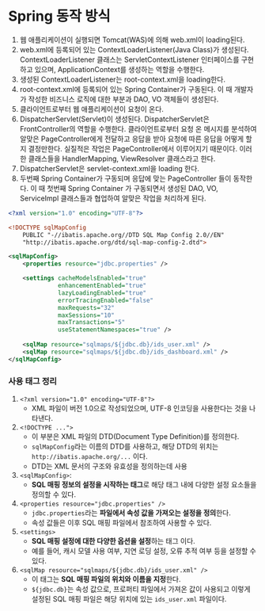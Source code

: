# Spring 동작 방식 

1. 웹 애플리케이션이 실행되면 Tomcat(WAS)에 의해 web.xml이 loading된다.
2. web.xml에 등록되어 있는 ContextLoaderListener(Java Class)가 생성된다. ContextLoaderListener 클래스는 ServletContextListener 인터페이스를 구현하고 있으며, ApplicationContext를 생성하는 역할을 수행한다.
3. 생성된 ContextLoaderListener는 root-context.xml을 loading한다.
4. root-context.xml에 등록되어 있는 Spring Container가 구동된다. 이 때 개발자가 작성한 비즈니스 로직에 대한 부분과 DAO, VO 객체들이 생성된다. 
5. 클라이언트로부터 웹 애플리케이션이 요청이 온다.
6. DispatcherServlet(Servlet)이 생성된다. DispatcherServlet은 FrontController의 역할을 수행한다. 클라이언트로부터 요청 온 메시지를 분석하여 알맞은 PageController에게 전달하고 응답을 받아 요청에 따른 응답을 어떻게 할 지 결정만한다. 실질적은 작업은 PageController에서 이루어지기 때문이다. 이러한 클래스들을 HandlerMapping, ViewResolver 클래스라고 한다.
7. DispatcherServlet은 servlet-context.xml을 loading 한다.
8. 두번째 Spring Container가 구동되며 응답에 맞는 PageController 들이 동작한다. 이 때 첫번째 Spring Container 가 구동되면서 생성된 DAO, VO, ServiceImpl 클래스들과 협업하여 알맞은 작업을 처리하게 된다.

```xml
<?xml version="1.0" encoding="UTF-8"?>

<!DOCTYPE sqlMapConfig
    PUBLIC "-//ibatis.apache.org//DTD SQL Map Config 2.0//EN"
    "http://ibatis.apache.org/dtd/sql-map-config-2.dtd">

<sqlMapConfig>
	<properties resource="jdbc.properties" />

	<settings cacheModelsEnabled="true"
	          enhancementEnabled="true"
		      lazyLoadingEnabled="true"
		      errorTracingEnabled="false"
		      maxRequests="32"
		      maxSessions="10"
		      maxTransactions="5"
		      useStatementNamespaces="true" />
	
	<sqlMap resource="sqlmaps/${jdbc.db}/ids_user.xml" />
	<sqlMap resource="sqlmaps/${jdbc.db}/ids_dashboard.xml" />
</sqlMapConfig>
```

### 사용 태그 정리 

1. `<?xml version="1.0" encoding="UTF-8"?>`
   - XML 파일이 버전 1.0으로 작성되었으며, UTF-8 인코딩을 사용한다는 것을 나타낸다. 
2. `<!DOCTYPE ...">`
   - 이 부분은 XML 파일의 DTD(Document Type Definition)를 정의한다. 
   - `sqlMapConfig`라는 이름의 DTD를 사용하고, 해당 DTD의 위치는 `http://ibatis.apache.org/...` 이다. 
   - DTD는 XML 문서의 구조와 유효성을 정의하는데 사용
3. `<sqlMapConfig>`:
   -  **SQL 매핑 정보의 설정을 시작하는 태그**로 해당 태그 내에 다양한 설정 요소들을 정의할 수 있다. 
4. `<properties resource="jdbc.properties" />`
   - `jdbc.properties`라는 **파일에서 속성 값을 가져오는 설정을 정의**한다. 
   - 속성 값들은 이후 SQL 매핑 파일에서 참조하여 사용할 수 있다. 
5. `<settings>`
   - **SQL 매핑 설정에 대한 다양한 옵션을 설정**하는 태그 이다. 
   - 예를 들어, 캐시 모델 사용 여부, 지연 로딩 설정, 오류 추적 여부 등을 설정할 수 있다.
6. `<sqlMap resource="sqlmaps/${jdbc.db}/ids_user.xml" />`
   - 이 태그는 **SQL 매핑 파일의 위치와 이름을 지정**한다. 
   - `${jdbc.db}`는 속성 값으로, 프로퍼티 파일에서 가져온 값이 사용되고 이렇게 설정된 SQL 매핑 파일은 해당 위치에 있는 `ids_user.xml` 파일이다.